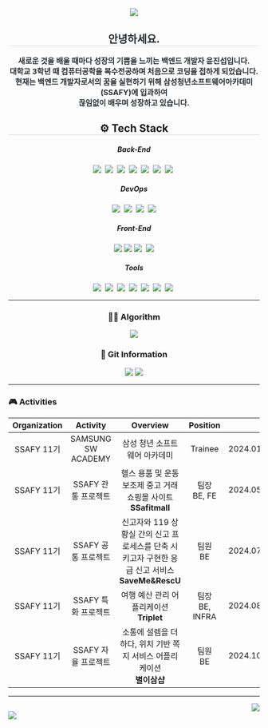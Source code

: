 <div align= "center">
<img src="https://capsule-render.vercel.app/api?type=waving&color=0:007bff,100:00ffd5&height=180&text=Welcome%20to%20Jinseop's%20Github🎈&animation=twinkling&fontColor=000000&fontSize=40" />
</div>
<div align= "center"> 
<h2 style="border-bottom: 1px solid #d8dee4; color: #282d33;"> 
안녕하세요.</h2>  
<div style="font-weight: 700; font-size: 15px; text-align: center; color: #282d33;"> 새로운 것을 배울 때마다 성장의 기쁨을 느끼는 백엔드 개발자 윤진섭입니다.
<br>
대학교 3학년 때 컴퓨터공학을 복수전공하며 처음으로 코딩을 접하게 되었습니다.<br>
현재는 백엔드 개발자로서의 꿈을 실현하기 위해 삼성청년소프트웨어아카데미(SSAFY)에 입과하여 
<br> 끊임없이 배우며 성장하고 있습니다.  </div> 
</div>

<div align="center">
  <p>
    <h2 style="border-bottom: 1px solid #d8dee4;">⚙ Tech Stack</h2>
    <h5>Back-End</h5>
    <img src="https://img.shields.io/badge/Java-orange?style=flat-square&logo=java&logoColor=white"/>&nbsp
    <img src="https://img.shields.io/badge/Spring Boot-6DB33F?style=flat-square&logo=Spring Boot&logoColor=white">&nbsp
    <img src="https://img.shields.io/badge/Spring JPA-59666C?style=flat-square&logo=hibernate&logoColor=white"/>&nbsp
    <img src="https://img.shields.io/badge/python-3776AB?style=flat-square&logo=python&logoColor=white"/>&nbsp
    <img src="https://img.shields.io/badge/MySQL-4479A1?style=flat-square&logo=MySQL&logoColor=white"/>&nbsp
    <img src="https://img.shields.io/badge/PostgreSQL-316192?style=flat-square&logo=postgresql&logoColor=white"/>&nbsp
    <img src="https://img.shields.io/badge/redis-%23DD0031.svg?&style=flat-square&logo=redis&logoColor=white"/>&nbsp
    <h5>DevOps</h5>
    <img src="https://img.shields.io/badge/Docker-2496ED?style=flat-square&logo=Docker&logoColor=white"/>&nbsp 
    <img src="https://img.shields.io/badge/Linux-FCC624?style=flat-square&logo=Linux&logoColor=white"/>&nbsp 
    <img src="https://img.shields.io/badge/Jenkins-D24939?style=flat-square&logo=Jenkins&logoColor=white"/>&nbsp 
    <img src="https://img.shields.io/badge/Ubuntu-E95420?style=flat-square&logo=ubuntu&logoColor=white"/>
    <h5>Front-End</h5>
    <img src="https://img.shields.io/badge/HTML5-E34F26?style=flat-square&logo=HTML5&logoColor=white">
    <img src="https://img.shields.io/badge/CSS3-1572B6?style=flat-square&logo=CSS3&logoColor=white">    
    <img src="https://img.shields.io/badge/JavaScript-yellow?style=flat-square&logo=javascript&logoColor=white"/>&nbsp
    <img src="https://img.shields.io/badge/Vue.js-4FC08D?style=flat-square&logo=Vue.js&logoColor=white"/>
    <h5>Tools</h5>
    <img src="https://img.shields.io/badge/IntelliJ-000000?style=flat-square&logo=IntelliJidea&logoColor=white"/>&nbsp
    <img src="https://img.shields.io/badge/Visual Studio Code-007ACC?style=flat-square&logo=visualstudiocode&logoColor=white"/>&nbsp 
    <img src="https://img.shields.io/badge/Git-F05032?style=flat-square&logo=Git&logoColor=white">&nbsp 
    <img src="https://img.shields.io/badge/GitHub-181717?style=flat-square&logo=github&logoColor=ffffff"/>&nbsp
    <img src="https://img.shields.io/badge/GitLab-FC6D26?style=flat-square&logo=gitlab&logoColor=ffffff"/>&nbsp
    <img src="https://img.shields.io/badge/Jira-0052CC?style=flat-square&logo=jira&logoColor=ffffff"/>&nbsp
    <img src="https://img.shields.io/badge/Notion-000000?style=flat-square&logo=notion&logoColor=ffffff"/>&nbsp
  </p>
</div>
<hr>
<div align= "center">
  <h3>🤹‍♀️ Algorithm</h3>
   <img src="https://mazassumnida.wtf/api/v2/generate_badge?boj=wlstjq447">
</div>
<div>
  <div align= "center"> 
  <h3>📑 Git Information</h3>
  <p>
 <img src="https://github-readme-stats.vercel.app/api?username=jinseobyun&custom_title=jinseobyun%27s%20Github%20Stat&bg_color=180,000000,&title_color=000000&text_color=000000"/>
  <img src="https://github-readme-stats.vercel.app/api/top-langs/?username=jinseobyun&layout=compact&bg_color=180,000000,&title_color=000000&text_color=000000"/>
  </p>
</div>
<hr>
<div>
  <h3>🎮 Activities</h3>
  
  |Organization|Activity|Overview|Position|Date|
  |:---:|:---:|:---:|:---:|:---:|
  |SSAFY 11기|SAMSUNG SW ACADEMY|삼성 청년 소프트웨어 아카데미|Trainee|2024.01.04~2024.12.29|
  |SSAFY 11기|SSAFY 관통 프로젝트|헬스 용품 및 운동 보조제 중고 거래 쇼핑몰 사이트 <br> **SSafitmall**|팀장 <br>BE, FE |2024.05.16~2024.05.24|
  |SSAFY 11기|SSAFY 공통 프로젝트|신고자와 119 상황실 간의 신고 프로세스를 단축 시키고자 구현한 응급 신고 서비스 <br> **SaveMe&RescU**|팀원 <br> BE|2024.07.02~2024.08.16|
  |SSAFY 11기|SSAFY 특화 프로젝트|여행 예산 관리 어플리케이션<br>**Triplet**|팀장<br> BE, INFRA|2024.08.19~2024.10.11|
  |SSAFY 11기|SSAFY 자율 프로젝트|소통에 설렘을 더하다, 위치 기반 쪽지 서비스 어플리케이션<br>**별이삼샵**|팀원<br>BE|2024.10.14~2024.11.19|
  
</div>
<hr>
<div align="right">
 <a href="https://hits.seeyoufarm.com"> <img src="https://hits.seeyoufarm.com/api/count/incr/badge.svg?url=https%3A%2F%2Fgithub.com%2Fjinseobyun%2F&count_bg=%23000000&title_bg=%23000000&icon=github.svg&icon_color=%23FFFFFF&title=GitHub&edge_flat=false"/></a>
</div>
<img src="https://capsule-render.vercel.app/api?type=waving&color=0:007bff,100:00ffd5&height=180&section=footer" />

